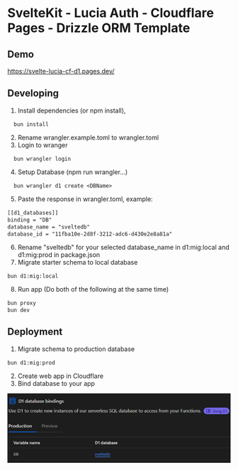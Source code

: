 # SvelteKit - Lucia Auth - Cloudflare Pages - Drizzle ORM Template

## Demo

https://svelte-lucia-cf-d1.pages.dev/

## Developing

1. Install dependencies (or npm install),

```
  bun install
```

2. Rename wrangler.example.toml to wrangler.toml
3. Login to wranger

```
  bun wrangler login
```

4. Setup Database (npm run wrangler...)

```
  bun wrangler d1 create <DBName>
```

5. Paste the response in wrangler.toml, example:

```
[[d1_databases]]
binding = "DB"
database_name = "sveltedb"
database_id = "11fba10e-2d8f-3212-adc6-d430e2e8a81a"

```
6. Rename "sveltedb" for your selected database_name in d1:mig:local and d1:mig:prod in package.json
7. Migrate starter schema to local database

```
bun d1:mig:local
```

8. Run app (Do both of the following at the same time)

```
bun proxy
bun dev
```

## Deployment

1. Migrate schema to production database

```
bun d1:mig:prod
```

2. Create web app in Cloudflare
3. Bind database to your app

![App Screenshot](binding-example.png)
